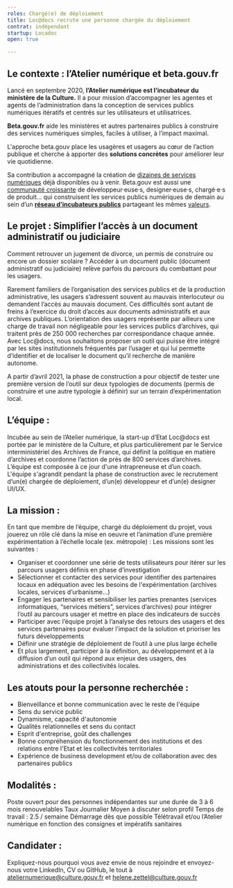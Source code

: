 ```yaml
---
roles: Chargé(e) de déploiement
title: Loc@docs recrute une personne chargée du déploiement 
contrat: indépendant
startup: Locadoc
open: true

---
```


## Le contexte : l’Atelier numérique et beta.gouv.fr

Lancé en septembre 2020, **l’Atelier numérique est l’incubateur du ministère de la Culture.** Il a pour mission d’accompagner les agentes et agents de l’administration dans la conception de services publics numériques itératifs et centrés sur les utilisateurs et utilisatrices.

**Beta.gouv.fr** aide les ministères et autres partenaires publics à construire des services numériques simples, faciles à utiliser, à l’impact maximal.

L'approche beta.gouv place les usagères et usagers au cœur de l’action publique et cherche à apporter des **solutions concrètes** pour améliorer leur vie quotidienne. 

Sa contribution a accompagné la création de [dizaines de services numériques](https://beta.gouv.fr/startups/) déjà disponibles ou à venir. Beta.gouv est aussi une [communauté croissante](https://beta.gouv.fr/communaute/) de développeur·euse·s, designer·euse·s, chargé·e·s de produit… qui construisent les services publics numériques de demain au sein d’un **[réseau d’incubateurs publics](https://beta.gouv.fr/incubateurs/)** partageant les mêmes [valeurs](https://beta.gouv.fr/approche/manifeste).

## Le projet : Simplifier l’accès à un document administratif ou judiciaire

Comment retrouver un jugement de divorce, un permis de construire ou encore un dossier scolaire ? Accéder à un document public (document administratif ou judiciaire) relève parfois du parcours du combattant pour les usagers.

Rarement familiers de l’organisation des services publics et de la production administrative, les usagers s’adressent souvent au mauvais interlocuteur ou demandent l’accès au mauvais document. Ces difficultés sont autant de freins à l’exercice du droit d’accès aux documents administratifs et aux archives publiques. L’orientation des usagers représente par ailleurs une charge de travail non négligeable pour les services publics d’archives, qui traitent près de 250 000 recherches par correspondance chaque année. 
Avec Loc@docs, nous souhaitons proposer un outil qui puisse être intégré par les sites institutionnels fréquentés par l’usager et qui lui permette d’identifier et de localiser le document qu’il recherche de manière autonome. 

A partir d’avril 2021, la phase de construction a pour objectif de tester une première version de l’outil sur deux typologies de documents (permis de construire et une autre typologie à définir) sur un terrain d’expérimentation local.

## L’équipe :

Incubée au sein de l’Atelier numérique, la start-up d’Etat Loc@docs est portée par le ministère de la Culture, et plus particulièrement par le Service interministériel des Archives de France, qui définit la politique en matière d’archives et coordonne l’action de près de 800 services d’archives. 
L’équipe est composée à ce jour d'une intrapreneuse et d’un coach. L'équipe s'agrandit pendant la phase de construction avec le recrutement d’un(e) chargée de déploiement, d’un(e) développeur et d’un(e) designer UI/UX.  

## La mission :

En tant que membre de l’équipe, chargé du déploiement du projet, vous jouerez un rôle clé dans la mise en oeuvre et l’animation d’une première expérimentation à l’échelle locale (ex. métropole) : 
Les missions sont les suivantes :
- Organiser et coordonner une série de tests utilisateurs pour itérer sur les parcours usagers définis en phase d’investigation 
- Sélectionner et contacter des services pour identifier des partenaires locaux en adéquation avec les besoins de l'expérimentation (archives locales, services d’urbanisme…)
- Engager les partenaires et sensibiliser les parties prenantes (services informatiques, “services métiers”, services d’archives) pour intégrer l’outil au parcours usager et mettre en place des indicateurs de succès
- Participer avec l’équipe projet à l’analyse des retours des usagers et des services partenaires pour évaluer l’impact de la solution et prioriser les futurs développements
- Définir une stratégie de déploiement de l’outil à une plus large échelle
- Et plus largement, participer à la définition, au développement et à la diffusion d’un outil qui répond aux enjeux des usagers, des administrations et des collectivités locales. 


## Les atouts pour la personne recherchée :

- Bienveillance et bonne communication avec le reste de l'équipe
- Sens du service public
- Dynamisme, capacité d'autonomie
- Qualités relationnelles et sens du contact
- Esprit d'entreprise, goût des challenges
- Bonne compréhension du fonctionnement des institutions et des relations entre l'Etat et les collectivités territoriales
- Expérience de business development et/ou de collaboration avec des partenaires publics

## Modalités :

Poste ouvert pour des personnes indépendantes sur une durée de 3 à 6 mois renouvelables
Taux Journalier Moyen à discuter selon profil
Temps de travail : 2.5 / semaine
Démarrage dès que possible
Télétravail et/ou l’Atelier numérique en fonction des consignes et impératifs sanitaires

## Candidater :

Expliquez-nous pourquoi vous avez envie de nous rejoindre et envoyez-nous votre LinkedIn, CV ou GitHub, le tout à ateliernumerique@culture.gouv.fr et helene.zettel@culture.gouv.fr
